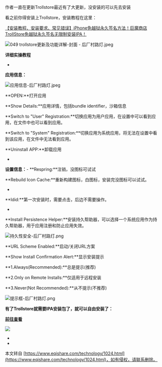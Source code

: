 作者一直在更新Trollstore最近有了大更新，没安装的可以先去安装

看之前你得安装上Trollstore，安装教程在这里：

[【安装教程、安装要求、常见错误】iPhone免越狱永久签名方法！巨魔商店TrollStore免越狱永久签名无限制安装IPA！](https://www.eqishare.com/technology/989.html)

![049 trollstore更新及功能详解-封面 - 后厂村路灯.jpeg](https://www.eqishare.com/zb_users/upload/2022/11/202211251669337108479575.jpeg "049 trollstore更新及功能详解-封面 - 后厂村路灯.jpeg")

**详细实操教程**

-

**应用信息：**

![应用信息-后厂村路灯.jpeg](https://www.eqishare.com/zb_users/upload/2022/11/202211231669217603615039.jpeg "应用信息-后厂村路灯.jpeg")

**OPEN:**打开应用

**Show Details:**应用详情，包括bundle identifier，沙箱信息

**Switch to "User" Registration:**切换应用为用户应用，在设置中可以看到应用，在文件中也可以看到应用。

**Switch to "System" Registration:**切换应用为系统应用，将无法在设置中看到该应用，在文件中无法看到应用。

**Uninstall APP:**卸载应用

-

**设置信息：**-
**Respring:**注销，没图标可试试

**Rebuild Icon Cache:**重新构建图标，白图标，安装完没图标可以试试。

-

**Idid:**第一次安装时，需要点击，后边不需要操作。

-

**Install Persistence Helper:**安装持久帮助器，可以选择一个系统应用作为持久帮助器，用于应用注册和防止应用失效。

![](https://www.eqishare.com/zb_users/upload/2022/11/202211231669216848777103.png "持久性安全-后厂村路灯.png")

**URL Scheme Enabled:**启动/关闭URL方案

**Show Install Confirmation Alert:**显示安装提示

**1.Always(Recommended):**总是提示(推荐)

**2.Only on Remote Installs:**仅适用于远程安装

**3.Never(Not Recommended):**从不提示(不推荐)

![](https://www.eqishare.com/zb_users/upload/2022/11/202211231669216848484435.png "提示框-后厂村路灯.png")

**有了Trollstore就需要IPA安装包了，就可以自由安装了：**

[**前往查看**](https://www.eqishare.com/softwaretool/999.html)

**![](https://www.eqishare.com/zb_users/upload/2022/07/ipadownload.png)**

-

-

本文转自 [https://www.eqishare.com/technology/1024.html](https://www.eqishare.com/technology/1024.html)，如有侵权，请联系删除。
